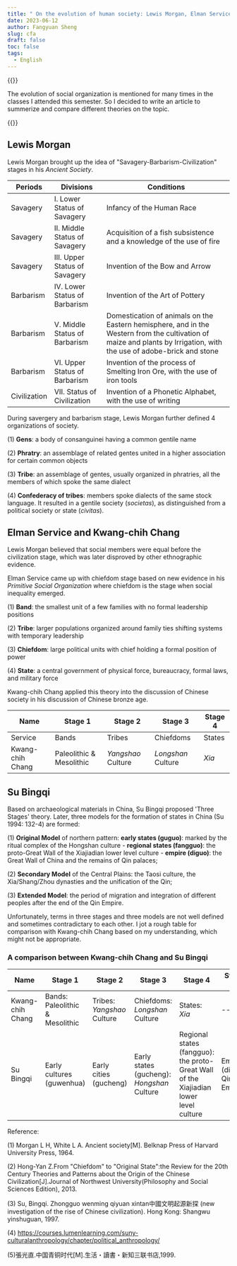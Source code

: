 ```yaml
---
title: " On the evolution of human society: Lewis Morgan, Elman Service, Kwang-chih Chang and Su Bingqi"
date: 2023-06-12
author: Fangyuan Sheng
slug: cfa
draft: false
toc: false
tags:
  - English
---
```

{{<block class="note">}}

The evolution of social organization is mentioned for many times in the classes I attended this semester. So I decided to write an article to summerize and compare different theories on the topic.

{{<end>}}

## Lewis Morgan

Lewis Morgan brought up the idea of "Savagery-Barbarism-Civilization" stages in his *Ancient Society*. 

| Periods | Divisions |Conditions|
|---------|---------|---------|
|Savagery |I. Lower Status of Savagery|	 Infancy of the Human Race |
|Savagery |II. Middle Status of Savagery|	Acquisition of a fish subsistence and a knowledge of the use of fire|
|Savagery |III. Upper Status of Savagery|	Invention of the Bow and Arrow|
|Barbarism |IV. Lower Status of Barbarism|	Invention of the Art of Pottery|
|Barbarism| V. Middle Status of Barbarism|	Domestication of animals on the Eastern hemisphere, and in the Western from the cultivation of maize and plants by Irrigation, with the use of adobe-brick and stone|
|Barbarism |VI. Upper Status of Barbarism|	Invention of the process of Smelting Iron Ore, with the use of iron tools|
|Civilization| VII. Status of Civilization|	Invention of a Phonetic Alphabet, with the use of writing|

During savergery and barbarism stage, Lewis Morgan further defined 4 organizations of society.

(1) **Gens**: a body of consanguinei having a common gentile name
  
(2) **Phratry**: an assemblage of related gentes united in a higher association for certain common objects
  
(3) **Tribe**: an assemblage of gentes, usually organized in phratries, all the members of which spoke the same dialect
  
(4) **Confederacy of tribes**: members spoke dialects of the same stock language. It resulted in a gentile society (*societas*), as distinguished from a political society or state (*civitas*). 

## Elman Service and Kwang-chih Chang 

Lewis Morgan believed that social members were equal before the civilization stage, which was later disproved by other ethnographic evidence. 

Elman Service came up with chiefdom stage based on new evidence in his *Primitive Social Organization* where chiefdom is the stage when social inequality emerged.
  
(1) **Band**: the smallest unit of a few families with no formal leadership positions
  
(2) **Tribe**: larger populations organized around family ties shifting systems with temporary leadership
  
(3) **Chiefdom**: large political units with chief holding a formal position of power
  
(4) **State**: a central government of physical force, bureaucracy, formal laws, and military force
  
Kwang-chih Chang applied this theory into the discussion of Chinese society in his discussion of Chinese bronze age.

| Name | Stage 1 |Stage 2|Stage 3|Stage 4|
|---------|---------|---------|---------|---------|
|Service |Bands| Tribes| Chiefdoms |States |
|Kwang-chih Chang |Paleolithic & Mesolithic| *Yangshao* Culture| *Longshan* Culture |*Xia*|


## Su Bingqi
  
Based on archaeological materials in China, Su Bingqi proposed 'Three Stages' theory. Later, three models for the formation of states in China (Su 1994: 132-4) are formed:
  
(1) **Original Model** of northern pattern: **early states (guguo)**: marked by the ritual complex of the Hongshan culture - **regional states (fangguo)**: the proto-Great Wall of the Xiajiadian lower level culture - **empire (diguo)**: the Great Wall of China and the remains of Qin palaces;
  
(2) **Secondary Model** of the Central Plains: the Taosi culture, the Xia/Shang/Zhou dynasties and the unification of the Qin;
  
(3) **Extended Model**: the period of migration and integration of different peoples after the end of the Qin Empire.

Unfortunately, terms in three stages and three models are not well defined and sometimes contradictary to each other. I jot a rough table for comparison with Kwang-chih Chang based on my understanding, which might not be appropriate.
  
  ### A comparison between Kwang-chih Chang and Su Bingqi
  
| Name | Stage 1 |Stage 2|Stage 3|Stage 4|Stage 5|
|---------|---------|---------|---------|---------|---------|  
|Kwang-chih Chang |Bands: Paleolithic & Mesolithic| Tribes: *Yangshao* Culture|Chiefdoms: *Longshan* Culture |States: *Xia*| -- |
|Su Bingqi |Early cultures (guwenhua) |Early cities (gucheng) | Early states (gucheng): *Hongshan* Culture  |Regional states (fangguo): the proto-Great Wall of the Xiajiadian lower level culture| Empire (diguo): Qin Empire|

 
  Reference:
  
  (1) Morgan L H, White L A. Ancient society[M]. Belknap Press of Harvard University Press, 1964.
  
  (2) Hong-Yan Z.From "Chiefdom" to "Original State":the Review for the 20th Century Theories and Patterns about the Origin of the Chinese Civilization[J].Journal of Northwest University(Philosophy and Social Sciences Edition), 2013.
  
  (3) Su, Bingqi. Zhongguo wenming qiyuan xintan中國文明起源新探 (new investigation of the rise of Chinese civilization). Hong Kong: Shangwu yinshuguan, 1997.
  
  (4) https://courses.lumenlearning.com/suny-culturalanthropology/chapter/political_anthropology/
  
  (5)張光直.中国青铜时代[M].生活・讀書・新知三联书店,1999.
